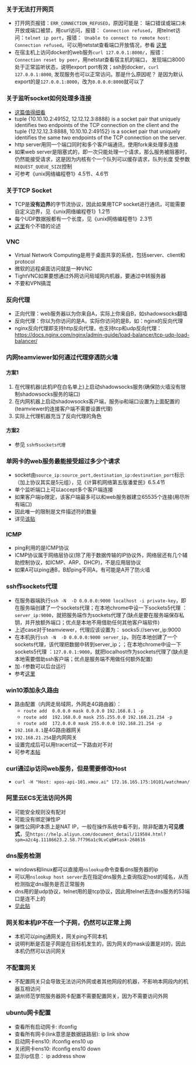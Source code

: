 ### 关于无法打开网页
* 打开网页报错：`ERR_CONNECTION_REFUSED`，原因可能是： 端口错误或端口未开放或端口被禁，用curl访问，报错：` Connection refused`，
用telnet访问：`telnet ip port`，报错：` Unable to connect to remote host: Connection refused`。可以用netstat查看端口开放情况，参看
[这里](https://serverfault.com/a/725263/267349)
* 在宿主机上访问docker的web服务`curl 127.0.0.1:8000/`，报错：`Connection reset by peer`，用netstat查看宿主机的端口，
发现端口8000处于正常监听状态，说明export port有效；ssh到docker，`curl 127.0.0.1:8000`, 发现服务也可以正常访问。那是什么原因呢？
是因为默认export的是`127.0.0.1:8000`，改为`0.0.0.0:8000`就可以了

### 关于监听socket如何处理多连接
* [这篇值得细看](https://ruslanspivak.com/lsbaws-part3/)
* tuple {10.10.10.2:49152, 12.12.12.3:8888} is a socket pair that uniquely identifies two endpoints of the TCP 
connection on the client and the tuple {12.12.12.3:8888, 10.10.10.2:49152} is a socket pair that uniquely identifies 
the same two endpoints of the TCP connection on the server.
* http server用同一个端口同时和多个客户端通讯，使用fork来处理多连接
* 如果web server是阻塞式的，即一次只能处理一个请求，那么服务被阻塞时，仍然能接受请求，这是因为内核有个一个队列可以缓存请求，队列长度
受参数`REQUEST_QUEUE_SIZE`控制
* 可参考《unix网络编程卷1》4.5节、4.6节

### 关于TCP Socket
* TCP是**没有边界**的字节流协议，因此如果用TCP socket进行通讯，可能需要自定义边界，见《unix网络编程卷1》1.2节
* 每个UDP数据报都有一个长度，见《unix网络编程卷1》2.3节
* [这里](https://stackoverflow.com/a/2862176/2272451)有个不错的论述

### VNC
*  Virtual Network Computing是用于桌面共享的系统，包括server、client和protocol
*  微软的远程桌面访问就是一种VNC
*  TightVNC如果要想通过外网访问局域网内机器，要通过中转服务器
*  不要和VPN搞混

### 反向代理
* 正向代理：web服务器以为你来自A，实际上你来自B，如shadowsocks翻墙
* 反向代理：你以为你访问的是A，实际你访问的是B，如：nginx的反向代理
* nginx反向代理即支持http反向代理，也支持tcp和udp反向代理：https://docs.nginx.com/nginx/admin-guide/load-balancer/tcp-udp-load-balancer/

### 内网teamviewer如何通过代理穿透防火墙
#### 方案1
 1. 在代理机器(此机IP在白名单上)上启动shadowsocks服务(确保防火墙没有限制shadowsocks服务的端口)
 2. 在内网机器上启动shadowsocks客户端，服务ip和端口设置为上面配置的(teamviewer的连接客户端不需要设置代理)
 3. 实际上代理机器充当了反向代理的角色
 
#### 方案2
 * 参见 `ssh作sockets代理`
 
### 单网卡的web服务最能接受超过多少个请求
 * socket由`source_ip:source_port,destination_ip:destination_port`标示（加上协议其实是5元组），见《计算机网络第五版潘爱民》6.5.4节
 * 单个监听端口上可以accept多个客户端连接
 * 如果客户端ip限定，该客户端最多可以和web服务器建立65535个连接(用尽所有端口)
 * 因此唯一的限制是文件描述符的数量
 * 详见[该贴](https://stackoverflow.com/a/2332756/2272451)
 
### ICMP
 * ping利用的是ICMP协议
 * ICMP协议属于网络层协议(除了用于数据传输的IP协议外，网络层还有几个辅助控制协议，如ICMP、ARP、DHCP)，不是应用层协议
 * 如果A可以ping通B，B却ping不同A，有可能是A开了防火墙
 
### ssh作sockets代理
 * 在服务器端执行`ssh -N  -D 0.0.0.0:9000 localhost -i private-key`，即在服务端创建了一个sockets代理；在本地chrome中设一下sockets5代理
 ：`server_ip:9000`，就把服务端作为sockets代理了(缺点是要在服务端保存私钥，并开放额外端口；优点是本地不用借助任何其他客户端软件)
 * 上述case对于teamviewer，代理应该设置为： socks5://server_ip:9000
 * 在本机执行`ssh -N  -D 0.0.0.0:9000 server_ip`，则在本地创建了一个sockets代理，该代理把数据中转到server_ip；；在本地chrome中设一下sockets5代理
 ：`127.0.0.1:9000`，就把localhost作为sockets代理了(缺点是本地需要借助ssh客户端；优点是服务端不用做任何额外配置)
 * 加`-f`参数可以后台运行
 * 参考[这里](https://catonmat.net/linux-socks5-proxy)
 
### win10添加永久路由
* 路由配置（内网走局域网，外网走4G路由器）：
  * `route add  0.0.0.0 mask 0.0.0.0 192.168.8.1 -p`
  * `route add  192.168.0.0 mask 255.255.0.0 192.168.21.254 -p`
  * `route add  172.0.0.0 mask 255.0.0.0 192.168.21.254 -p`
* `192.168.8.1`是4G路由器网关
* `192.168.21.254`是内网网关
* 设置完成后可以用tracert试一下路由对不对
* 可参考[本帖](https://www.cnblogs.com/lightnear/archive/2013/02/03/2890835.html)

### curl通过ip访问web服务，但是需要修改Host
* `curl -H "Host: xpos-api-101.xmov.ai" 172.16.165.175:10101/watchman/`

### 阿里云ECS无法访问外网
* 可能安全规则没有配对
* 可能没有绑定弹性IP
* 弹性公网IP本质上是NAT IP，一般在操作系统中看不到，除非配置为**可见模式**，见`https://help.aliyun.com/document_detail/119584.html?spm=a2c4g.11186623.2.58.7f796a1c9LvCqB#task-268616`

### dns服务检测
* windows和linux都可以直接用`nslookup`命令查看dns服务器的ip
* 可以用`nslookup host server`去在指定dns服务上查询指定host的域名，从而检测指定dns服务是否正常服务
* dns用的是udp协议，telnet用的是tcp协议，因此用telnet去连dns服务的53端口是连不上的
* [见此贴](https://serverfault.com/questions/731238/contacting-dns-server-via-command-line-interface/731244)

### 网关和本机IP不在一个子网，仍然可以正常上网
* 本机可以ping通网关，网关ping不同本机
* 说明判断是否是子网是在目标机发生的，因为网关的mask设置是对的，因此本机仍然可以访问网关

### 不配置网关
* 不配置网关只会导致无法访问外网或者其他网段的机器，不影响本网段内的机器互相访问
* 湖州师范学院服务器网卡配置不需要配置网关，因为不需要访问外网

### ubuntu网卡配置
* 查看所有启动网卡: ifconfig
* 查看所有网卡(link意思是数据链路层): ip link show
* 启动网卡ens10: ifconfig ens10 up
* 关闭网卡ens10: ifconfig ens10 down
* 显示ip信息： ip address show